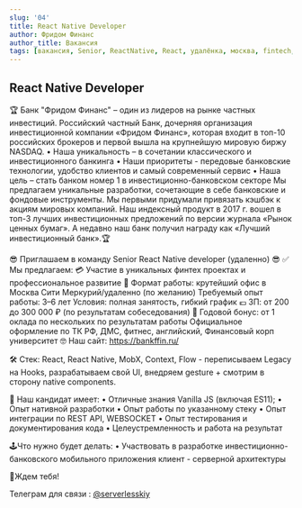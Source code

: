 ```yaml
---
slug: '04'
title: React Native Developer
author: Фридом Финанс
author_title: Вакансия
tags: [вакансия, Senior, ReactNative, React, удалёнка, москва, fintech, банк]
---
```


## React Native Developer

🏆 Банк "Фридом Финанс" – один из лидеров на рынке частных инвестиций.
Российский частный Банк, дочерняя организация инвестиционной компании «Фридом Финанс», которая входит в топ-10 российских брокеров и первой вышла на крупнейшую мировую биржу NASDAQ.
•  Наша уникальность – в сочетании классического и инвестиционного банкинга
•  Наши приоритеты - передовые банковские технологии, удобство клиентов и самый современный сервис
•  Наша цель – стать банком номер 1 в инвестиционно-банковском секторе
Мы предлагаем уникальные разработки, сочетающие в себе банковские и фондовые инструменты. Мы первыми придумали привязать кэшбэк к акциям мировых компаний. Наш индексный продукт в 2017 г. вошел в топ-3 лучших инвестиционных предложений по версии журнала «Рынок ценных бумаг». А недавно наш банк получил награду как «Лучший инвестиционный банк».🏆

😎 Приглашаем в команду Senior React Native developer (удаленно) 😎 
✅ Мы предлагаем: 
💳 Участие в уникальных финтех проектах и профессиональное развитие 
🏦 Формат работы: крутейший офис в Москва Сити Меркурий/удаленно (по желанию) 
Требуемый опыт работы: 3–6 лет 
Условия: полная занятость, гибкий график 
💶 ЗП: от 200 до 300 000 ₽ (по результатам собеседования) 
💸 Годовой бонус: от 1 оклада по нескольких по результатам работы 
Официальное оформление по ТК РФ, ДМС, фитнес, английский, Финансовый корп университет 🤓
Наш сайт: https://bankffin.ru/ 
 
🛠 Стек: 
React, React Native, MobX, Context, Flow -  переписываем Legacy на Hooks, разрабатываем свой UI, внедряем gesture + смотрим в сторону native components. 
 
🎯 Наш кандидат имеет: 
•  Отличные знания Vanilla JS (включая ES11); 
•  Опыт нативной разработки 
•  Опыт работы по указанному стеку 
•  Опыт интеграции по REST API, WEBSOCKET 
•  Опыт тестирования и документирования кода 
•  Целеустремленность и работа на результат 
 
🕹Что нужно будет делать: 
• Участвовать в разработке инвестиционно-банковского мобильного приложения клиент - серверной архитектуры

🤗Ждем тебя!

Телеграм для связи : [@serverlesskiy](https://t.me/serverlesskiy)
